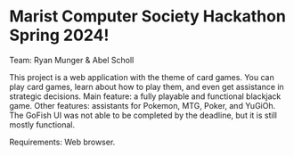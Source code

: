 # Marist Computer Society Hackathon Spring 2024!
Team: Ryan Munger & Abel Scholl

This project is a web application with the theme of card games. You can play card games, learn about how to play them, and even get assistance in strategic decisions.
Main feature: a fully playable and functional blackjack game.
Other features: assistants for Pokemon, MTG, Poker, and YuGiOh. The GoFish UI was not able to be completed by the deadline, but it is still mostly functional.

Requirements: Web browser.
